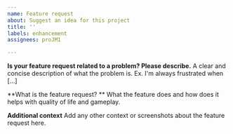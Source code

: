 ```yaml
---
name: Feature request
about: Suggest an idea for this project
title: ''
labels: enhancement
assignees: proJM1

---
```


**Is your feature request related to a problem? Please describe.**
A clear and concise description of what the problem is. Ex. I'm always frustrated when [...]

**What is the feature request? **
What the feature does and how does it helps with quality of life and gameplay.

**Additional context**
Add any other context or screenshots about the feature request here.
